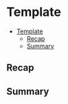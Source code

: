 # Template

- [Template](#template)
  - [Recap](#recap)
  - [Summary](#summary)


## Recap


## Summary
